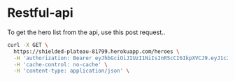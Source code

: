 # Restful-api

To get the hero list from the api, use this post request..
```bash
curl -X GET \
  https://shielded-plateau-81799.herokuapp.com/heroes \
  -H 'authorization: Bearer eyJhbGciOiJIUzI1NiIsInR5cCI6IkpXVCJ9.eyJ1c2VyIjoidXNlciIsInJvbGUiOiJhZG1pbiIsImlhdCI6MTU1OTIzOTU4Nn0._MnjbywHK4j2c_8SN38Ov2TLpMwZ08cKD50tU8QXGYA' \
  -H 'cache-control: no-cache' \
  -H 'content-type: application/json' \
  ```
